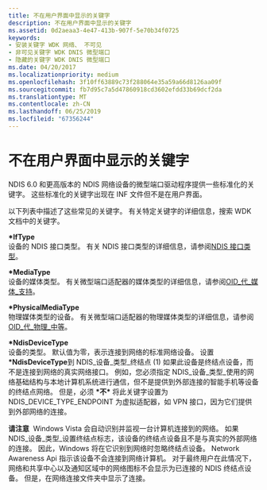 ```yaml
---
title: 不在用户界面中显示的关键字
description: 不在用户界面中显示的关键字
ms.assetid: 0d2aeaa3-4e47-413b-907f-5e70b34f0725
keywords:
- 安装关键字 WDK 网络、 不可见
- 非可见关键字 WDK DNIS 微型端口
- 隐藏的关键字 WDK DNIS 微型端口
ms.date: 04/20/2017
ms.localizationpriority: medium
ms.openlocfilehash: 3f10ff63889c73f288064e35a59a66d8126aa09f
ms.sourcegitcommit: fb7d95c7a5d47860918cd3602efdd33b69dcf2da
ms.translationtype: MT
ms.contentlocale: zh-CN
ms.lasthandoff: 06/25/2019
ms.locfileid: "67356244"
---
```

# <a name="keywords-not-displayed-in-the-user-interface"></a>不在用户界面中显示的关键字





NDIS 6.0 和更高版本的 NDIS 网络设备的微型端口驱动程序提供一些标准化的关键字。 这些标准化的关键字出现在 INF 文件但不是在用户界面。

以下列表中描述了这些常见的关键字。 有关特定关键字的详细信息，搜索 WDK 文档中的关键字。

<a href="" id="-iftype"></a> **\*IfType**  
设备的 NDIS 接口类型。 有关 NDIS 接口类型的详细信息，请参阅[NDIS 接口类型](https://docs.microsoft.com/windows-hardware/drivers/network/ndis-interface-types)。

<a href="" id="-mediatype"></a> **\*MediaType**  
设备的媒体类型。 有关微型端口适配器的媒体类型的详细信息，请参阅[OID\_代\_媒体\_支持](https://docs.microsoft.com/windows-hardware/drivers/network/oid-gen-media-supported)。

<a href="" id="-physicalmediatype"></a> **\*PhysicalMediaType**  
物理媒体类型的设备。 有关微型端口适配器的物理媒体类型的详细信息，请参阅[OID\_代\_物理\_中等](https://docs.microsoft.com/windows-hardware/drivers/network/oid-gen-physical-medium)。

<a href="" id="-ndisdevicetype-------"></a> **\*NdisDeviceType**   
设备的类型。 默认值为零，表示连接到网络的标准网络设备。 设置 **\*NdisDeviceType**到 NDIS\_设备\_类型\_终结点 (1) 如果此设备是终结点设备，而不是连接到网络的真实网络接口。 例如，您必须指定 NDIS\_设备\_类型\_使用的网络基础结构与本地计算机系统进行通信，但不是提供到外部连接的智能手机等设备的终结点网络。 但是，必须 **\*不\*** 将此关键字设置为 NDIS_DEVICE_TYPE_ENDPOINT 为虚拟适配器，如 VPN 接口，因为它们提供到外部网络的连接。

**请注意**  Windows Vista 会自动识别并监视一台计算机连接到的网络。 如果 NDIS\_设备\_类型\_设置终结点标志，该设备的终结点设备且不是与真实的外部网络的连接。 因此，Windows 将在它识别到网络时忽略终结点设备。 Network Awareness Api 指示该设备不会连接到网络计算机。 对于最终用户在此情况下，网络和共享中心以及通知区域中的网络图标不会显示为已连接的 NDIS 终结点设备。 但是，在网络连接文件夹中显示了连接。


 

 





